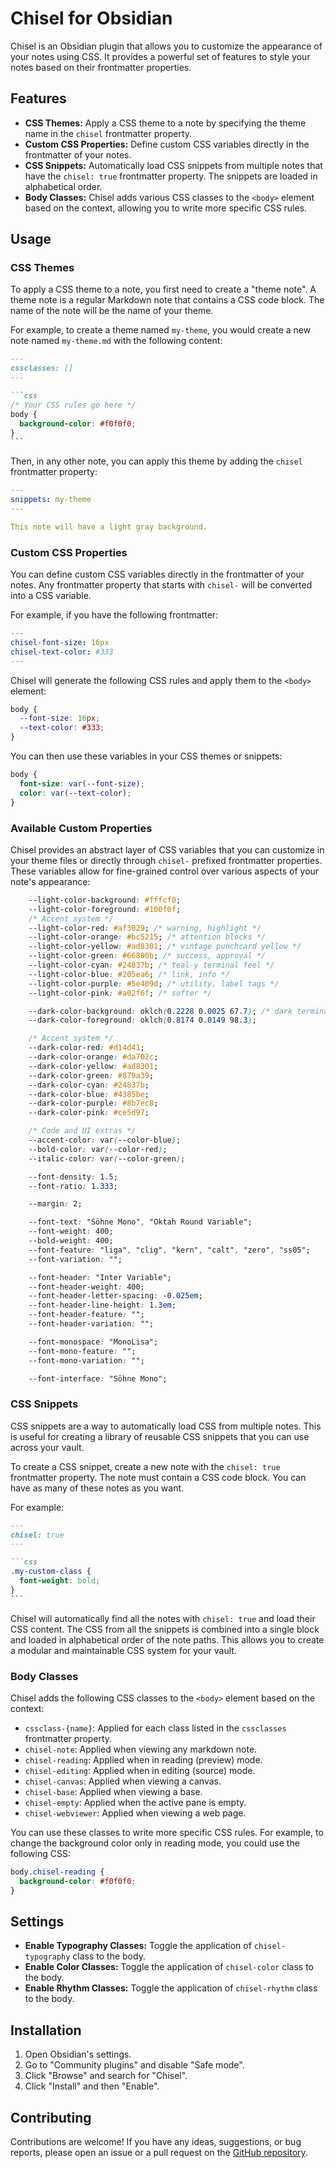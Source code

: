 
# Chisel for Obsidian

Chisel is an Obsidian plugin that allows you to customize the appearance of your notes using CSS. It provides a powerful set of features to style your notes based on their frontmatter properties.

## Features

- **CSS Themes:** Apply a CSS theme to a note by specifying the theme name in the `chisel` frontmatter property.
- **Custom CSS Properties:** Define custom CSS variables directly in the frontmatter of your notes.
- **CSS Snippets:** Automatically load CSS snippets from multiple notes that have the `chisel: true` frontmatter property. The snippets are loaded in alphabetical order.
- **Body Classes:** Chisel adds various CSS classes to the `<body>` element based on the context, allowing you to write more specific CSS rules.


## Usage

### CSS Themes

To apply a CSS theme to a note, you first need to create a "theme note". A theme note is a regular Markdown note that contains a CSS code block. The name of the note will be the name of your theme.

For example, to create a theme named `my-theme`, you would create a new note named `my-theme.md` with the following content:

````markdown
---
cssclasses: []
---

```css
/* Your CSS rules go here */
body {
  background-color: #f0f0f0;
}
```
````

Then, in any other note, you can apply this theme by adding the `chisel` frontmatter property:

```yaml
---
snippets: my-theme
---

This note will have a light gray background.
```



### Custom CSS Properties

You can define custom CSS variables directly in the frontmatter of your notes. Any frontmatter property that starts with `chisel-` will be converted into a CSS variable.

For example, if you have the following frontmatter:

```yaml
---
chisel-font-size: 16px
chisel-text-color: #333
---
```

Chisel will generate the following CSS rules and apply them to the `<body>` element:

```css
body {
  --font-size: 16px;
  --text-color: #333;
}
```

You can then use these variables in your CSS themes or snippets:

```css
body {
  font-size: var(--font-size);
  color: var(--text-color);
}
```

### Available Custom Properties

Chisel provides an abstract layer of CSS variables that you can customize in your theme files or directly through `chisel-` prefixed frontmatter properties. These variables allow for fine-grained control over various aspects of your note's appearance:

```css
    --light-color-background: #fffcf0;
    --light-color-foreground: #100f0f;
    /* Accent system */
    --light-color-red: #af3029; /* warning, highlight */
    --light-color-orange: #bc5215; /* attention blocks */
    --light-color-yellow: #ad8301; /* vintage punchcard yellow */
    --light-color-green: #66800b; /* success, approval */
    --light-color-cyan: #24837b; /* teal-y terminal feel */
    --light-color-blue: #205ea6; /* link, info */
    --light-color-purple: #5e409d; /* utility, label tags */
    --light-color-pink: #a02f6f; /* softer */

    --dark-color-background: oklch(0.2228 0.0025 67.7); /* dark terminal feel */
    --dark-color-foreground: oklch(0.8174 0.0149 98.3);

    /* Accent system */
    --dark-color-red: #d14d41;
    --dark-color-orange: #da702c;
    --dark-color-yellow: #ad8301;
    --dark-color-green: #879a39;
    --dark-color-cyan: #24837b;
    --dark-color-blue: #4385be;
    --dark-color-purple: #8b7ec8;
    --dark-color-pink: #ce5d97;

    /* Code and UI extras */
    --accent-color: var(--color-blue);
    --bold-color: var(--color-red);
    --italic-color: var(--color-green);

    --font-density: 1.5;
    --font-ratio: 1.333;

    --margin: 2;

    --font-text: "Söhne Mono", "Oktah Round Variable";
    --font-weight: 400;
    --bold-weight: 400;
    --font-feature: "liga", "clig", "kern", "calt", "zero", "ss05";
    --font-variation: "";

    --font-header: "Inter Variable";
    --font-header-weight: 400;
    --font-header-letter-spacing: -0.025em;
    --font-header-line-height: 1.3em;
    --font-header-feature: "";
    --font-header-variation: "";

    --font-monospace: "MonoLisa";
    --font-mono-feature: "";
    --font-mono-variation: "";

    --font-interface: "Söhne Mono";
```

### CSS Snippets

CSS snippets are a way to automatically load CSS from multiple notes. This is useful for creating a library of reusable CSS snippets that you can use across your vault.

To create a CSS snippet, create a new note with the `chisel: true` frontmatter property. The note must contain a CSS code block. You can have as many of these notes as you want.

For example:

````markdown
---
chisel: true
---

```css
.my-custom-class {
  font-weight: bold;
}
```
````

Chisel will automatically find all the notes with `chisel: true` and load their CSS content. The CSS from all the snippets is combined into a single block and loaded in alphabetical order of the note paths. This allows you to create a modular and maintainable CSS system for your vault.

### Body Classes

Chisel adds the following CSS classes to the `<body>` element based on the context:

- `cssclass-{name}`: Applied for each class listed in the `cssclasses` frontmatter property.
- `chisel-note`: Applied when viewing any markdown note.
- `chisel-reading`: Applied when in reading (preview) mode.
- `chisel-editing`: Applied when in editing (source) mode.
- `chisel-canvas`: Applied when viewing a canvas.
- `chisel-base`: Applied when viewing a base.
- `chisel-empty`: Applied when the active pane is empty.
- `chisel-webviewer`: Applied when viewing a web page.

You can use these classes to write more specific CSS rules. For example, to change the background color only in reading mode, you could use the following CSS:

```css
body.chisel-reading {
  background-color: #f0f0f0;
}
```





## Settings

- **Enable Typography Classes:** Toggle the application of `chisel-typography` class to the body.
- **Enable Color Classes:** Toggle the application of `chisel-color` class to the body.
- **Enable Rhythm Classes:** Toggle the application of `chisel-rhythm` class to the body.



## Installation

1.  Open Obsidian's settings.
2.  Go to "Community plugins" and disable "Safe mode".
3.  Click "Browse" and search for "Chisel".
4.  Click "Install" and then "Enable".

## Contributing

Contributions are welcome! If you have any ideas, suggestions, or bug reports, please open an issue or a pull request on the [GitHub repository](https://github.com/your-username/chisel-obsidian).

